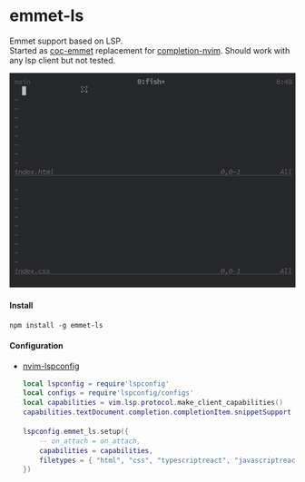 # emmet-ls

Emmet support based on LSP.  
Started as [coc-emmet](https://github.com/neoclide/coc-emmet) replacement for [completion-nvim](https://github.com/nvim-lua/completion-nvim). Should work with any lsp client but not tested.

![alt](./.image/capture.gif)


#### Install
```
npm install -g emmet-ls
```

#### Configuration 

- [nvim-lspconfig](https://github.com/neovim/nvim-lspconfig)
  ```lua
  local lspconfig = require'lspconfig'
  local configs = require'lspconfig/configs'    
  local capabilities = vim.lsp.protocol.make_client_capabilities()
  capabilities.textDocument.completion.completionItem.snippetSupport = true

  lspconfig.emmet_ls.setup({
      -- on_attach = on_attach,
      capabilities = capabilities,
      filetypes = { "html", "css", "typescriptreact", "javascriptreact" },
  })
  ```

